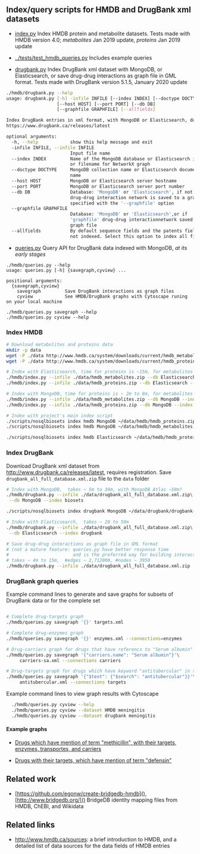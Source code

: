 
## Index/query scripts for HMDB and DrugBank xml datasets

* [index.py](index.py) Index HMDB protein and metabolite datasets.
  Tests made with HMDB version 4.0; _metabolites_ Jan 2019 update,
  _proteins_ Jan 2019 update

* [../tests/test_hmdb_queries.py](../tests/test_hmdb_queries.py)
  Includes example queries

* [drugbank.py](drugbank.py) Index DrugBank xml dataset with MongoDB,
  or Elasticsearch, or save drug-drug interactions as graph file in GML format.
  Tests made with DrugBank version 5.1.5, January 2020 update
  
```bash
./hmdb/drugbank.py --help
usage: drugbank.py [-h] -infile INFILE [--index INDEX] [--doctype DOCTYPE]
                   [--host HOST] [--port PORT] [--db DB]
                   [--graphfile GRAPHFILE] [--allfields]

Index DrugBank entries in xml format, with MongoDB or Elasticsearch, downloaded from
https://www.drugbank.ca/releases/latest

optional arguments:
  -h, --help            show this help message and exit
  -infile INFILE, --infile INFILE
                        Input file name
  --index INDEX         Name of the MongoDB database or Elasticsearch index,
                        or filename for NetworkX graph
  --doctype DOCTYPE     MongoDB collection name or Elasticsearch document type
                        name
  --host HOST           MongoDB or Elasticsearch server hostname
  --port PORT           MongoDB or Elasticsearch server port number
  --db DB               Database: 'MongoDB' or 'Elasticsearch', if not set
                        drug-drug interaction network is saved to a graph file
                        specified with the '--graphfile' option
  --graphfile GRAPHFILE
                        Database: 'MongoDB' or 'Elasticsearch',or if
                        'graphfile' drug-drug interactionnetwork saved as
                        graph file
  --allfields           By default sequence fields and the patents field is
                        not indexed. Select this option to index all fields
```

* [queries.py](queries.py) Query API for DrugBank data indexed with MongoDB,
  _at its early stages_

```text
./hmdb/queries.py --help
usage: queries.py [-h] {savegraph,cyview} ...

positional arguments:
  {savegraph,cyview}
    savegraph         Save DrugBank interactions as graph files
    cyview            See HMDB/DrugBank graphs with Cytoscape runing on your local machine

./hmdb/queries.py savegraph --help
./hmdb/queries.py cyview --help
```

### Index HMDB

```bash
# Download metabolites and proteins data
mkdir -p data
wget -P ./data http://www.hmdb.ca/system/downloads/current/hmdb_metabolites.zip
wget -P ./data http://www.hmdb.ca/system/downloads/current/hmdb_proteins.zip

# Index with Elasticsearch, time for proteins is ~15m, for metabolites ~ 30m to 250m
./hmdb/index.py --infile ./data/hmdb_metabolites.zip --db Elasticsearch --index hmdb_metabolite
./hmdb/index.py --infile ./data/hmdb_proteins.zip --db Elasticsearch --index hmdb_protein

# Index with MongoDB, time for proteins is ~ 2m to 8m, for metabolites ~ 20m to 100m
./hmdb/index.py --infile ./data/hmdb_metabolites.zip --db MongoDB --index biosets
./hmdb/index.py --infile ./data/hmdb_proteins.zip --db MongoDB --index biosets

# Index with project's main index script
./scripts/nosqlbiosets index hmdb MongoDB ~/data/hmdb/hmdb_proteins.zip
./scripts/nosqlbiosets index hmdb MongoDB ~/data/hmdb/hmdb_metabolites.zip

./scripts/nosqlbiosets index hmdb Elasticsearch ~/data/hmdb/hmdb_proteins.zip --index hmdb_protein

```


### Index DrugBank

Download DrugBank xml dataset from http://www.drugbank.ca/releases/latest,
requires registration. Save `drugbank_all_full_database.xml.zip` file to the
`data` folder

```bash
# Index with MongoDB,  takes ~ 5m to 30m, with MongoDB Atlas ~50m?
./hmdb/drugbank.py --infile ./data/drugbank_all_full_database.xml.zip\
 --db MongoDB --index biosets

./scripts/nosqlbiosets index drugbank MongoDB ~/data/drugbank/drugbank-5.1.2.xml.zip

# Index with Elasticsearch,  takes ~ 20 to 50m
./hmdb/drugbank.py --infile ./data/drugbank_all_full_database.xml.zip\
 --db Elasticsearch --index drugbank

# Save drug-drug interactions as graph file in GML format
# (not a mature feature: queries.py have better response time
#                        and is the preferred way for building interaction graphs)
# takes ~ 4m to 15m,  #edges ~ 2,712000, #nodes ~ 3950
./hmdb/drugbank.py --infile ./data/drugbank_all_full_database.xml.zip --db NetworkX

```

### DrugBank graph queries

Example command lines to generate and save graphs for subsets of DrugBank data
or for the complete set

```bash

# Complete drug-targets graph 
./hmdb/queries.py savegraph '{}' targets.xml

# Complete drug-enzymes graph
./hmdb/queries.py savegraph '{}' enzymes.xml --connections=enzymes

# Drug-carriers graph for drugs that have referencs to "Serum albumin"
./hmdb/queries.py savegraph '{"carriers.name": "Serum albumin"}'\
     carriers-sa.xml --connections carriers

# Drug-targets graph for drugs which have keyword "antitubercular" in text fields 
./hmdb/queries.py savegraph '{"$text": {"$search": "antitubercular"}}'\
     antitubercular.xml --connections targets

```

Example command lines to view graph results with Cytoscape

```bash
  ./hmdb/queries.py cyview --help
  ./hmdb/queries.py cyview --dataset HMDB meningitis
  ./hmdb/queries.py cyview --dataset drugbank meningitis
```

#### Example graphs

* [Drugs which have mention of term "methicillin",
 with their targets, enzymes, transportes, and carriers](
../docs/example-graphs/drugbank-methicillin.html)

* [Drugs with their targets, which have mention of term "defensin"](
../docs/example-graphs/drug-targets.html)


## Related work

* [https://github.com/egonw/create-bridgedb-hmdb](),
  [http://www.bridgedb.org/]()
  BridgeDB identity mapping files from HMDB, ChEBI, and Wikidata 

## Related links

* http://www.hmdb.ca/sources: a brief introduction to HMDB,
  and a detailed list of data sources for the data fields of HMDB entries
